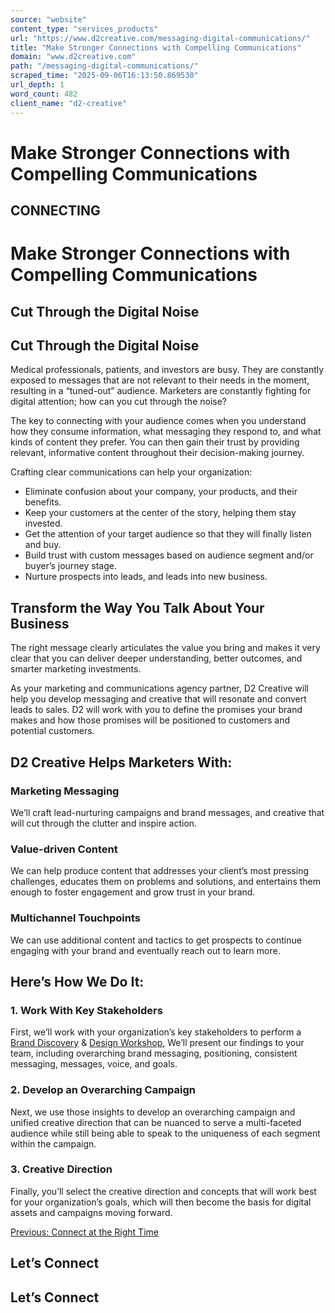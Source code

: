 ```yaml
---
source: "website"
content_type: "services_products"
url: "https://www.d2creative.com/messaging-digital-communications/"
title: "Make Stronger Connections with Compelling Communications"
domain: "www.d2creative.com"
path: "/messaging-digital-communications/"
scraped_time: "2025-09-06T16:13:50.869530"
url_depth: 1
word_count: 482
client_name: "d2-creative"
---
```


# Make Stronger Connections with Compelling Communications

## CONNECTING

# Make Stronger Connections with Compelling Communications

## Cut Through the Digital Noise

## Cut Through the Digital Noise

Medical professionals, patients, and investors are busy. They are constantly exposed to messages that are not relevant to their needs in the moment, resulting in a “tuned-out” audience. Marketers are constantly fighting for digital attention; how can you cut through the noise?

The key to connecting with your audience comes when you understand how they consume information, what messaging they respond to, and what kinds of content they prefer. You can then gain their trust by providing relevant, informative content throughout their decision-making journey.

Crafting clear communications can help your organization:

*   Eliminate confusion about your company, your products, and their benefits.
*   Keep your customers at the center of the story, helping them stay invested.
*   Get the attention of your target audience so that they will finally listen and buy.
*   Build trust with custom messages based on audience segment and/or buyer’s journey stage.
*   Nurture prospects into leads, and leads into new business.

## Transform the Way You Talk About Your Business

The right message clearly articulates the value you bring and makes it very clear that you can deliver deeper understanding, better outcomes, and smarter marketing investments.

As your marketing and communications agency partner, D2 Creative will help you develop messaging and creative that will resonate and convert leads to sales. D2 will work with you to define the promises your brand makes and how those promises will be positioned to customers and potential customers.

## D2 Creative Helps Marketers With:

### Marketing Messaging

We’ll craft lead-nurturing campaigns and brand messages, and creative that will cut through the clutter and inspire action.

### Value-driven Content

We can help produce content that addresses your client’s most pressing challenges, educates them on problems and solutions, and entertains them enough to foster engagement and grow trust in your brand.

### Multichannel Touchpoints

We can use additional content and tactics to get prospects to continue engaging with your brand and eventually reach out to learn more.

## Here’s How We Do It:

### 1\. Work With Key Stakeholders

First, we’ll work with your organization’s key stakeholders to perform a [Brand Discovery](https://www.d2creative.com/capabilities/brand-and-messaging-development/) & [Design Workshop](https://www.d2creative.com/capabilities/website-design-and-app-development/), We’ll present our findings to your team, including overarching brand messaging, positioning, consistent messaging, messages, voice, and goals.

### 2\. Develop an Overarching Campaign

Next, we use those insights to develop an overarching campaign and unified creative direction that can be nuanced to serve a multi-faceted audience while still being able to speak to the uniqueness of each segment within the campaign.

### 3\. Creative Direction

Finally, you’ll select the creative direction and concepts that will work best for your organization’s goals, which will then become the basis for digital assets and campaigns moving forward.

[Previous: Connect at the Right Time](https://www.d2creative.com/turning-prospects-to-leads/)

## Let’s Connect

## Let’s Connect